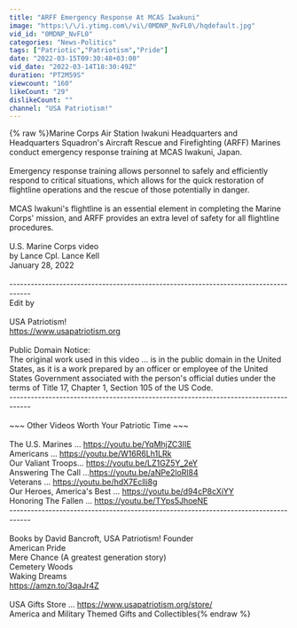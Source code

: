 ```yaml
---
title: "ARFF Emergency Response At MCAS Iwakuni"
image: "https:\/\/i.ytimg.com\/vi\/0MDNP_NvFL0\/hqdefault.jpg"
vid_id: "0MDNP_NvFL0"
categories: "News-Politics"
tags: ["Patriotic","Patriotism","Pride"]
date: "2022-03-15T09:30:48+03:00"
vid_date: "2022-03-14T18:30:49Z"
duration: "PT2M59S"
viewcount: "160"
likeCount: "29"
dislikeCount: ""
channel: "USA Patriotism!"
---
```

{% raw %}Marine Corps Air Station Iwakuni Headquarters and Headquarters Squadron's Aircraft Rescue and Firefighting (ARFF) Marines conduct emergency response training at MCAS Iwakuni, Japan.<br /><br />Emergency response training allows personnel to safely and efficiently respond to critical situations, which allows for the quick restoration of flightline operations and the rescue of those potentially in danger.<br /><br />MCAS Iwakuni's flightline is an essential element in completing the Marine Corps' mission, and ARFF provides an extra level of safety for all flightline procedures.<br /><br />U.S. Marine Corps video<br />by Lance Cpl. Lance Kell<br />January 28, 2022<br /><br />------------------------------------------------------------------------------------<br />Edit by<br /><br />USA Patriotism!<br /><a rel="nofollow" target="blank" href="https://www.usapatriotism.org">https://www.usapatriotism.org</a><br /><br />Public Domain Notice:<br />The original work used in this video ... is in the public domain in the United States, as it is a work prepared by an officer or employee of the United States Government associated with the person's official duties under the terms of Title 17, Chapter 1, Section 105 of the US Code.<br />------------------------------------------------------------------------------------<br /><br />~~~ Other Videos Worth Your Patriotic Time  ~~~ <br /><br />The U.S. Marines ... <a rel="nofollow" target="blank" href="https://youtu.be/YqMhjZC3IIE">https://youtu.be/YqMhjZC3IIE</a><br />Americans ... <a rel="nofollow" target="blank" href="https://youtu.be/W16R6Lh1LRk">https://youtu.be/W16R6Lh1LRk</a><br />Our Valiant Troops... <a rel="nofollow" target="blank" href="https://youtu.be/LZ1GZ5Y_2eY">https://youtu.be/LZ1GZ5Y_2eY</a><br />Answering The Call ...<a rel="nofollow" target="blank" href="https://youtu.be/aNPe2loRl84">https://youtu.be/aNPe2loRl84</a><br />Veterans ... <a rel="nofollow" target="blank" href="https://youtu.be/hdX7Eclli8g">https://youtu.be/hdX7Eclli8g</a><br />Our Heroes, America's Best ... <a rel="nofollow" target="blank" href="https://youtu.be/d94cP8cXiYY">https://youtu.be/d94cP8cXiYY</a><br />Honoring The Fallen ... <a rel="nofollow" target="blank" href="https://youtu.be/TYps5JhoeNE">https://youtu.be/TYps5JhoeNE</a><br />------------------------------------------------------------------------------------<br /><br />Books by David Bancroft, USA Patriotism! Founder<br />American Pride<br />Mere Chance (A greatest generation story)<br />Cemetery Woods<br />Waking Dreams<br /><a rel="nofollow" target="blank" href="https://amzn.to/3qaJr4Z">https://amzn.to/3qaJr4Z</a><br /><br />USA Gifts Store ... <a rel="nofollow" target="blank" href="https://www.usapatriotism.org/store/">https://www.usapatriotism.org/store/</a><br />America and Military Themed Gifts and Collectibles{% endraw %}
